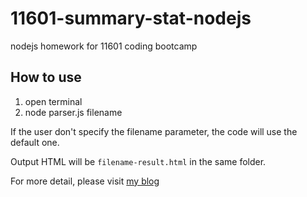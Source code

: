 # 11601-summary-stat-nodejs

nodejs homework for 11601 coding bootcamp

## How to use

1. open terminal
2. node parser.js filename

If the user don't specify the filename parameter, the code will use the default one.

Output HTML will be `filename-result.html` in the same folder.

For more detail, please visit [my blog](http://wdxtub.com/2015/12/04/nodejs-cmd-tutorial/)
